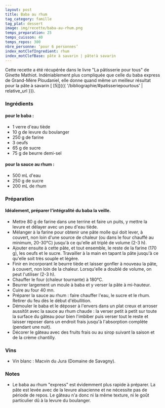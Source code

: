 ```yaml
---
layout: post
title: Baba au rhum
tag_category: famille
tag_plat: dessert
image: img/recette/baba-au-rhum.png
temps_preparation: 25
temps_cuisson: 40
temps_repos: 300
nbre_personne: ‘pour 6 personnes’
index_motClefIngredient: rhum
index_motClefBase: pâte à savarin | pâte!à savarin
---
```

Cette recette a été récupérée dans le livre "La pâtisserie pour tous" de Ginette Mathiot. Indéniablement plus compliquée que celle du baba express de Grand-Mère Ploudaniel, elle donne quand même un meilleur résultat pour la pâte à savarin  [ [5]]({{ '/bibliographie/#patisseriepourtous' | relative_url }}).


### Ingrédients
#### pour le baba :
* 1 verre d'eau tiède
* 10 g de levure du boulanger
* 250 g de farine
* 3 oeufs
* 65 g de sucre
* 75 g de beurre demi-sel

#### pour la sauce au rhum :
* 500 mL d'eau
* 250 g de sucre
* 200 mL de rhum


### Préparation
#### Idéalement, préparer l'intégralité du baba la veille.
* Mettre 80 g de farine dans une terrine et faire un puits, y mettre la levure et délayer avec un peu d'eau tiède.
* Mélanger à la farine pour obtenir une pâte molle qui doit lever, à couvert, non loin d'une source de chaleur (ou dans le four chauffé au minimum, 20-30°C) jusqu'à ce qu'elle ait triplé de volume (2-3 h).
* Ajouter ensuite à cette pâte, et tout ensemble, le reste de la farine (170 g), les oeufs et le sucre. Travailler à la main en tapant la pâte jusqu'à ce qu'elle soit très souple et légère.
* Finir en incorporant le beurre tiède et laisser gonfler à nouveau la pâte, à couvert, non loin de la chaleur. Lorsqu'elle a doublé de volume, on peut l'utiliser (2-3 h).
* Chauffer le four (chaleur tournante) à 180°C.
* Beurrer largement un moule à baba et y verser la pâte à mi-hauteur.
* Cuire au four 40 mn.
* Préparer la sauce au rhum : faire chauffer l'eau, le sucre et le rhum. Retirer du feu dès le début d'ébullition.
* Démouler le baba et le déposer à l'envers dans un plat creux et arroser aussitôt avec la sauce au rhum chaude : la verser petit à petit sur toute la surface du gâteau pour bien l'imbiber puis verser tout le reste et laisser reposer dans un endroit frais jusqu'à l'absorption complète (pendant une nuit).  
* Décorer le gâteau avec des fruits frais ou au sirop suivant la saison et de la crème chantilly.


### Vins
* Vin blanc : Macvin du Jura (Domaine de Savagny).

### Notes
* Le baba au rhum "express" est évidemment plus rapide à préparer. La pâte est levée avec de la levure alsacienne et ne nécessite pas de période de repos. Le gâteau n'a donc ni la même texture, ni le goût particulier dû à la levure du boulanger.  
